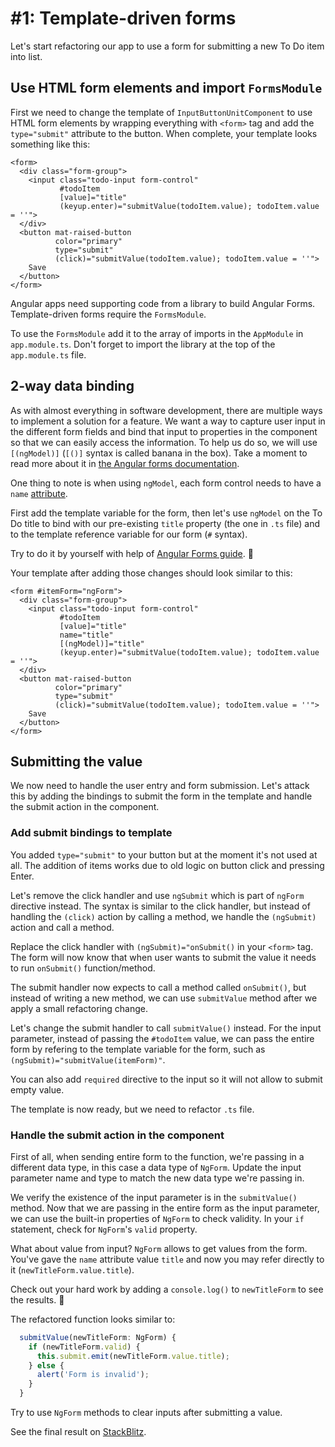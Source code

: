# \#1: Template-driven forms

Let's start refactoring our app to use a form for submitting a new To Do item into list.

## Use HTML form elements and import `FormsModule`

First we need to change the template of `InputButtonUnitComponent` to use HTML form elements by wrapping everything with `<form>` tag and add the `type="submit"` attribute to the button. When complete, your template looks something like this:

```markup
<form>
  <div class="form-group">
    <input class="todo-input form-control"
           #todoItem
           [value]="title"
           (keyup.enter)="submitValue(todoItem.value); todoItem.value = ''">
  </div>
  <button mat-raised-button
          color="primary"
          type="submit"
          (click)="submitValue(todoItem.value); todoItem.value = ''">
    Save
  </button>
</form>
```

Angular apps need supporting code from a library to build Angular Forms. Template-driven forms require the `FormsModule`.

To use the `FormsModule` add it to the array of imports in the `AppModule` in `app.module.ts`. Don't forget to import the library at the top of the `app.module.ts` file.

## 2-way data binding

As with almost everything in software development, there are multiple ways to implement a solution for a feature. We want a way to capture user input in the different form fields and bind that input to properties in the component so that we can easily access the information. To help us do so, we will use `[(ngModel)]` \(`[()]` syntax is called banana in the box\). Take a moment to read more about it in [the Angular forms documentation](https://angular.io/api/forms/NgModel#description).

One thing to note is when using `ngModel`, each form control needs to have a `name` [attribute](https://angular.io/api/core/Attribute).

First add the template variable for the form, then let's use `ngModel` on the To Do title to bind with our pre-existing `title` property \(the one in `.ts` file\) and to the template reference variable for our form \(`#` syntax\).

Try to do it by yourself with help of [Angular Forms guide](https://angular.io/guide/forms). 💪

Your template after adding those changes should look similar to this:

```markup
<form #itemForm="ngForm">
  <div class="form-group">
    <input class="todo-input form-control"
           #todoItem
           [value]="title"
           name="title"
           [(ngModel)]="title"
           (keyup.enter)="submitValue(todoItem.value); todoItem.value = ''">
  </div>
  <button mat-raised-button
          color="primary"
          type="submit"
          (click)="submitValue(todoItem.value); todoItem.value = ''">
    Save
  </button>
</form>
```

## Submitting the value

We now need to handle the user entry and form submission. Let's attack this by adding the bindings to submit the form in the template and handle the submit action in the component.

### Add submit bindings to template

You added `type="submit"` to your button but at the moment it's not used at all. The addition of items works due to old logic on button click and pressing Enter.

Let's remove the click handler and use `ngSubmit` which is part of `ngForm` directive instead. The syntax is similar to the click handler, but instead of handling the `(click)` action by calling a method, we handle the `(ngSubmit)` action and call a method.

Replace the click handler with `(ngSubmit)="onSubmit()` in your `<form>` tag. The form will now know that when user wants to submit the value it needs to run `onSubmit()` function/method.

The submit handler now expects to call a method called `onSubmit()`, but instead of writing a new method, we can use `submitValue` method after we apply a small refactoring change.

Let's change the submit handler to call `submitValue()` instead. For the input parameter, instead of passing the `#todoItem` value, we can pass the entire form by refering to the template variable for the form, such as `(ngSubmit)="submitValue(itemForm)"`.

You can also add `required` directive to the input so it will not allow to submit empty value.

The template is now ready, but we need to refactor `.ts` file.

### Handle the submit action in the component

First of all, when sending entire form to the function, we're passing in a different data type, in this case a data type of `NgForm`. Update the input parameter name and type to match the new data type we're passing in.

We verify the existence of the input parameter is in the `submitValue()` method. Now that we are passing in the entire form as the input parameter, we can use the built-in properties of `NgForm` to check validity. In your `if` statement, check for `NgForm`'s `valid` property.

What about value from input? `NgForm` allows to get values from the form. You've gave the `name` attribute value `title` and now you may refer directly to it \(`newTitleForm.value.title`\).

Check out your hard work by adding a `console.log()` to `newTitleForm` to see the results. 🎉

The refactored function looks similar to:

```typescript
  submitValue(newTitleForm: NgForm) {
    if (newTitleForm.valid) {
      this.submit.emit(newTitleForm.value.title);
    } else {
      alert('Form is invalid');
    }
  }
```

Try to use `NgForm` methods to clear inputs after submitting a value.

See the final result on [StackBlitz](https://stackblitz.com/github/ng-girls/todo-list-tutorial/tree/master/examples/4_01-template-form).

